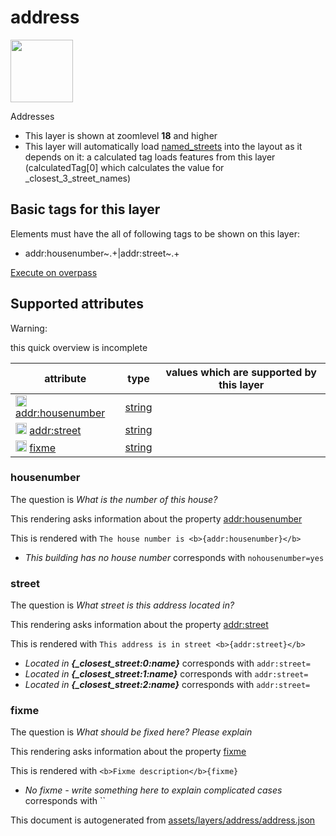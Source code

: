 [//]: # (WARNING: this file is automatically generated. Please find the sources at the bottom and edit those sources)

 address 
=========



<img src='https://mapcomplete.osm.be/./assets/layers/address/housenumber_blank.svg' height="100px"> 

Addresses






  - This layer is shown at zoomlevel **18** and higher
  - This layer will automatically load  [named_streets](./named_streets.md)  into the layout as it depends on it:  a calculated tag loads features from this layer (calculatedTag[0] which calculates the value for _closest_3_street_names)




 Basic tags for this layer 
---------------------------



Elements must have the all of following tags to be shown on this layer:



  - addr:housenumber~.+|addr:street~.+


[Execute on overpass](http://overpass-turbo.eu/?Q=%5Bout%3Ajson%5D%5Btimeout%3A90%5D%3B(%20%20%20%20nwr%5B%22addr%3Ahousenumber%22%5D(%7B%7Bbbox%7D%7D)%3B%0A%20%20%20%20nwr%5B%22addr%3Astreet%22%5D(%7B%7Bbbox%7D%7D)%3B%0A)%3Bout%20body%3B%3E%3Bout%20skel%20qt%3B)



 Supported attributes 
----------------------



Warning: 

this quick overview is incomplete



attribute | type | values which are supported by this layer
----------- | ------ | ------------------------------------------
[<img src='https://mapcomplete.osm.be/assets/svg/statistics.svg' height='18px'>](https://taginfo.openstreetmap.org/keys/addr:housenumber#values) [addr:housenumber](https://wiki.openstreetmap.org/wiki/Key:addr:housenumber) | [string](../SpecialInputElements.md#string) | 
[<img src='https://mapcomplete.osm.be/assets/svg/statistics.svg' height='18px'>](https://taginfo.openstreetmap.org/keys/addr:street#values) [addr:street](https://wiki.openstreetmap.org/wiki/Key:addr:street) | [string](../SpecialInputElements.md#string) | [](https://wiki.openstreetmap.org/wiki/Tag:addr:street%3D) [](https://wiki.openstreetmap.org/wiki/Tag:addr:street%3D) [](https://wiki.openstreetmap.org/wiki/Tag:addr:street%3D)
[<img src='https://mapcomplete.osm.be/assets/svg/statistics.svg' height='18px'>](https://taginfo.openstreetmap.org/keys/fixme#values) [fixme](https://wiki.openstreetmap.org/wiki/Key:fixme) | [string](../SpecialInputElements.md#string) | [](https://wiki.openstreetmap.org/wiki/Tag:fixme%3D)




### housenumber 



The question is  *What is the number of this house?*

This rendering asks information about the property  [addr:housenumber](https://wiki.openstreetmap.org/wiki/Key:addr:housenumber) 

This is rendered with  `The house number is <b>{addr:housenumber}</b>`





  - *This building has no house number*  corresponds with  `nohousenumber=yes`




### street 



The question is  *What street is this address located in?*

This rendering asks information about the property  [addr:street](https://wiki.openstreetmap.org/wiki/Key:addr:street) 

This is rendered with  `This address is in street <b>{addr:street}</b>`





  - *Located in <b>{_closest_street:0:name}</b>*  corresponds with  `addr:street=`
  - *Located in <b>{_closest_street:1:name}</b>*  corresponds with  `addr:street=`
  - *Located in <b>{_closest_street:2:name}</b>*  corresponds with  `addr:street=`




### fixme 



The question is  *What should be fixed here? Please explain*

This rendering asks information about the property  [fixme](https://wiki.openstreetmap.org/wiki/Key:fixme) 

This is rendered with  `<b>Fixme description</b>{fixme}`





  - *No fixme - write something here to explain complicated cases*  corresponds with  ``
 

This document is autogenerated from [assets/layers/address/address.json](https://github.com/pietervdvn/MapComplete/blob/develop/assets/layers/address/address.json)
